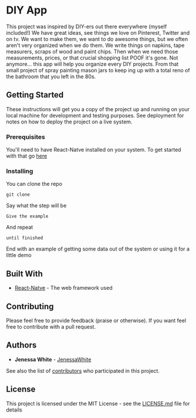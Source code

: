 # DIY App

This project was inspired by DIY-ers out there everywhere (myself included!) We have great ideas, see things we love on Pinterest, Twitter and on tv. We want to make them, we want to do awesome things, but we often aren't very organized when we do them. We write things on napkins, tape measurers, scraps of wood and paint chips. Then when we need those measurements, prices, or that crucial shopping list POOF it's gone. Not anymore... this app will help you organize every DIY projects. From that small project of spray painting mason jars to keep ing up with a total reno of the bathroom that you left in the 80s.

## Getting Started

These instructions will get you a copy of the project up and running on your local machine for development and testing purposes. See deployment for notes on how to deploy the project on a live system.

### Prerequisites

You'll need to have React-Natve installed on your system. To get started with that go [here](http://facebook.github.io/react-native/docs/getting-started.html)

### Installing

You can clone the repo
```
git clone
```

Say what the step will be

```
Give the example
```

And repeat

```
until finished
```

End with an example of getting some data out of the system or using it for a little demo

## Built With

* [React-Natve](http://facebook.github.io/react-native/docs/) - The web framework used

## Contributing

Please feel free to provide feedback (praise or otherwise). If you want feel free to contribute with a pull request.

## Authors

* **Jenessa White** - [JenessaWhite](https://github.com/jenessawhite)

See also the list of [contributors](https://github.com/your/project/contributors) who participated in this project.

## License

This project is licensed under the MIT License - see the [LICENSE.md](LICENSE.md) file for details
